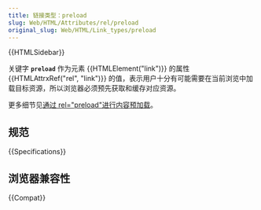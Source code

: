```yaml
---
title: 链接类型：preload
slug: Web/HTML/Attributes/rel/preload
original_slug: Web/HTML/Link_types/preload
---
```


{{HTMLSidebar}}

关键字 **`preload`** 作为元素 {{HTMLElement("link")}} 的属性 {{HTMLAttrxRef("rel", "link")}} 的值，表示用户十分有可能需要在当前浏览中加载目标资源，所以浏览器必须预先获取和缓存对应资源。

更多细节见[通过 rel="preload"进行内容预加载](/zh-CN/docs/Web/HTML/Preloading_content)。

## 规范

{{Specifications}}

## 浏览器兼容性

{{Compat}}
